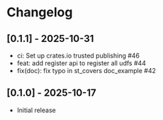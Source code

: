 # Changelog

## [0.1.1] - 2025-10-31

- ci: Set up crates.io trusted publishing #46
- feat: add register api to register all udfs #44
- fix(doc): fix typo in st_covers doc_example #42


## [0.1.0] - 2025-10-17

- Initial release
